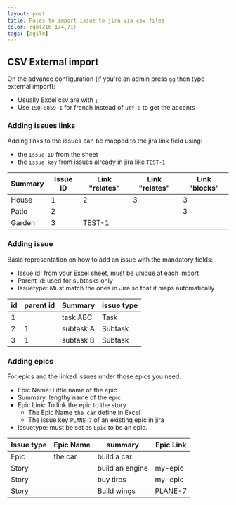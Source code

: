 ```yaml
---
layout: post
title: Rules to import issue to jira via csv files
color: rgb(216,174,71)
tags: [agile]
---
```


## CSV External import

On the advance configuration (if you're an admin press `gg` then type external import):

- Usually Excel csv are with `;`
- Use `ISO-8859-1` for french instead of `utf-8` to get the accents
 
### Adding issues links

Adding links to the issues can be mapped to the jira link field using:

- the `Issue ID` from the sheet
- the `issue key` from issues already in jira like `TEST-1`

| Summary | Issue ID | Link  "relates" | Link "relates" | Link "blocks" |
|---------|----------|--------------------|-------------------|---------------|
| House   | 1        | 2                  | 3                 | 3             |
| Patio   | 2        |                    |                   | 3             |
| Garden  | 3        | TEST-1             |                   |               |


### Adding issue

Basic representation on how to add an issue with the mandatory fields:

- Issue id: from your Excel sheet, must be unique at each import
- Parent id: used for subtasks only
- Issuetype: Must match the ones in Jira so that it maps automatically
	
| id | parent id | Summary   | issue type |
|----|------------|--------------|-------------|
| 1  |               | task ABC    | Task          |
| 2  | 1            | subtask A   | Subtask    |
| 3  | 1            | subtask B   | Subtask    |


### Adding epics

For epics and the linked issues under those epics you need:

- Epic Name: Little name of the epic
- Summary: lengthy name of the epic
- Epic Link: To link the epic to the story
    - The Epic Name `the car` define in Excel
    - The issue key `PLANE-7` of an existing epic in jira 
- Issuetype: must be set as `Epic` to be an epic.
	
| Issue type | Epic Name | summary         | Epic Link |
|------------|-----------|-----------------|-----------|
| Epic       | the car   | build a car     |           |
| Story      |           | build an engine | my-epic   |
| Story      |           | buy tires       | my-epic   |
| Story      |           | Build wings     | PLANE-7   |
